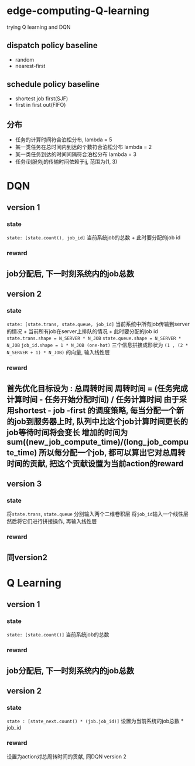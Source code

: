 # edge-computing-Q-learning

trying Q learning and DQN


## dispatch policy baseline
- random
- nearest-first

## schedule policy baseline
- shortest job first(SJF)
- first in first out(FIFO)

## 分布
- 任务的计算时间符合泊松分布, lambda = 5 
- 某一类任务在总时间内到达的个数符合泊松分布 lambda = 2
- 某一类任务到达的时间间隔符合泊松分布 lambda = 3
- 任务i到服务j的传输时间依赖于ij, 范围为(1, 3)


# DQN
## version 1
### state
`state: [state.count(), job_id]`
当前系统job的总数 + 此时要分配的job id
### reward
job分配后, 下一时刻系统内的job总数
---
## version 2
### state
`state: [state.trans, state.queue, job_id]`
当前系统中所有job传输到server的情况 + 当前所有job在server上排队的情况 + 此时要分配的job id
`state.trans.shape = N_SERVER * N_JOB`
`state.queue.shape = N_SERVER * N_JOB`
`job_id.shape = 1 * N_JOB (one-hot)`
三个信息拼接成形状为 `(1 , (2 * N_SERVER + 1) * N_JOB)` 的向量, 输入线性层
### reward
首先优化目标设为 : 总周转时间
周转时间 = (任务完成计算时间 - 任务开始分配时间) / 任务计算时间
由于采用shortest - job -first 的调度策略, 每当分配一个新的job到服务器上时, 队列中比这个job计算时间更长的job等待时间将会变长
增加的时间为 sum((new_job_compute_time)/(long_job_compute_time)
所以每分配一个job, 都可以算出它对总周转时间的贡献, 把这个贡献设置为当前action的reward
---
## version 3
### state
将`state.trans`, `state.queue` 分别输入两个二维卷积层
将`job_id`输入一个线性层
然后将它们进行拼接操作, 再输入线性层
### reward
同version2
---
# Q Learning
## version 1
### state
`state: [state.count()]`
当前系统job的总数
### reward
job分配后, 下一时刻系统内的job总数
---
## version 2
### state
`state : [state_next.count() * (job.job_id)]`
设置为当前系统的job总数 * job_id
### reward
设置为action对总周转时间的贡献, 同DQN version 2
